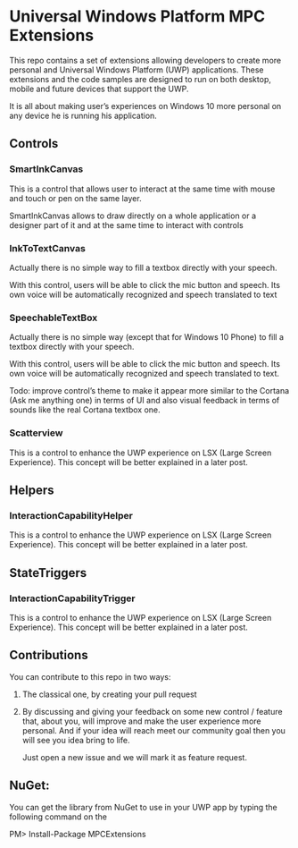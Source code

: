 Universal Windows Platform MPC Extensions
=========================================

This repo contains a set of extensions allowing developers to create more
personal and Universal Windows Platform (UWP) applications. These extensions and
the code samples are designed to run on both desktop, mobile and future devices
that support the UWP.

It is all about making user’s experiences on Windows 10 more personal on any
device he is running his application.

Controls
--------

### SmartInkCanvas

This is a control that allows user to interact at the same time with mouse and
touch or pen on the same layer.

SmartInkCanvas allows to draw directly on a whole application or a designer part
of it and at the same time to interact with controls

### InkToTextCanvas

Actually there is no simple way to fill a textbox directly with your speech.

With this control, users will be able to click the mic button and speech. Its
own voice will be automatically recognized and speech translated to text

### SpeechableTextBox

Actually there is no simple way (except that for Windows 10 Phone) to fill a
textbox directly with your speech.

With this control, users will be able to click the mic button and speech. Its
own voice will be automatically recognized and speech translated to text.

Todo: improve control’s theme to make it appear more similar to the Cortana (Ask
me anything one) in terms of UI and also visual feedback in terms of sounds like
the real Cortana textbox one.

### Scatterview

This is a control to enhance the UWP experience on LSX (Large Screen
Experience). This concept will be better explained in a later post.

Helpers
-------

### InteractionCapabilityHelper

This is a control to enhance the UWP experience on LSX (Large Screen
Experience). This concept will be better explained in a later post.

StateTriggers
-------------

### InteractionCapabilityTrigger

This is a control to enhance the UWP experience on LSX (Large Screen
Experience). This concept will be better explained in a later post.

Contributions
-------------

You can contribute to this repo in two ways:

1.  The classical one, by creating your pull request

2.  By discussing and giving your feedback on some new control / feature that,
    about you, will improve and make the user experience more personal. And if
    your idea will reach meet our community goal then you will see you idea
    bring to life.

    Just open a new issue and we will mark it as feature request.

NuGet:
------

You can get the library from NuGet to use in your UWP app by typing the
following command on the

PM\> Install-Package MPCExtensions
